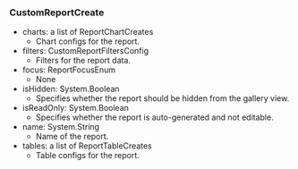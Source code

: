 ### CustomReportCreate
- charts: a list of ReportChartCreates
  - Chart configs for the report.
- filters: CustomReportFiltersConfig
  - Filters for the report data.
- focus: ReportFocusEnum
  - None
- isHidden: System.Boolean
  - Specifies whether the report should be hidden from the gallery view.
- isReadOnly: System.Boolean
  - Specifies whether the report is auto-generated and not editable.
- name: System.String
  - Name of the report.
- tables: a list of ReportTableCreates
  - Table configs for the report.

